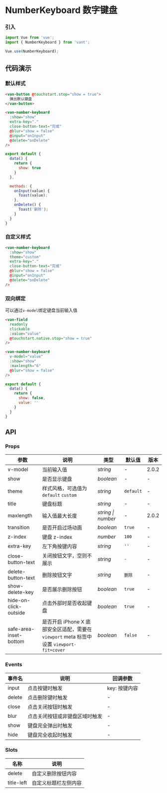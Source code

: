 # NumberKeyboard 数字键盘

### 引入

``` javascript
import Vue from 'vue';
import { NumberKeyboard } from 'vant';

Vue.use(NumberKeyboard);
```

## 代码演示

### 默认样式

```html
<van-button @touchstart.stop="show = true">
  弹出默认键盘
</van-button>

<van-number-keyboard
  :show="show"
  extra-key="."
  close-button-text="完成"
  @blur="show = false"
  @input="onInput"
  @delete="onDelete"
/>
```

```javascript
export default {
  data() {
    return {
      show: true
    }
  },

  methods: {
    onInput(value) {
      Toast(value);
    },
    onDelete() {
      Toast('删除');
    }
  }
}
```

### 自定义样式

```html
<van-number-keyboard
  :show="show"
  theme="custom"
  extra-key="."
  close-button-text="完成"
  @blur="show = false"
  @input="onInput"
  @delete="onDelete"
/>
```

### 双向绑定

可以通过`v-model`绑定键盘当前输入值

```html
<van-field
  readonly
  clickable
  :value="value"
  @touchstart.native.stop="show = true"
/>

<van-number-keyboard
  v-model="value"
  :show="show"
  :maxlength="6"
  @blur="show = false"
/>
```

```javascript
export default {
  data() {
    return {
      show: false,
      value: ''
    }
  }
}
```

## API

### Props

| 参数 | 说明 | 类型 | 默认值 | 版本 |
|------|------|------|------|------|
| v-model | 当前输入值 | *string* | - | 2.0.2 |
| show | 是否显示键盘 | *boolean* | - | - |
| theme | 样式风格，可选值为 `default` `custom` | *string* | `default` | - |
| title | 键盘标题 | *string* | - | - |
| maxlength | 输入值最大长度 | *string \| number* | - | 2.0.2 |
| transition | 是否开启过场动画 | *boolean* | `true` | - |
| z-index | 键盘 z-index | *number* | `100` | - |
| extra-key | 左下角按键内容 | *string* | `''` | - |
| close-button-text | 关闭按钮文字，空则不展示 | *string* | `-` | - |
| delete-button-text | 删除按钮文字 | *string* | `删除` | - |
| show-delete-key | 是否展示删除按钮 | *boolean* | `true` | - |
| hide-on-click-outside | 点击外部时是否收起键盘 | *boolean* | `true` | - |
| safe-area-inset-bottom | 是否开启 iPhone X 底部安全区适配，需要在 `viewport` meta 标签中设置 `viewport-fit=cover` | *boolean* | `false` | - |

### Events

| 事件名 | 说明 | 回调参数 |
|------|------|------|
| input | 点击按键时触发 | key: 按键内容 |
| delete | 点击删除键时触发 | - |
| close | 点击关闭按钮时触发 | - |
| blur | 点击关闭按钮或非键盘区域时触发 | - |
| show | 键盘完全弹出时触发 | - |
| hide | 键盘完全收起时触发 | - |

### Slots

| 名称 | 说明 |
|------|------|
| delete | 自定义删除按钮内容 |
| title-left | 自定义标题栏左侧内容 |
